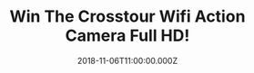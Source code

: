 ---
campaign-uuid: "c-82317116-cf7e-403b-8c46-9a20465bfbf0"
type: "Competition"
category: "Technology"
date: "2018-11-06T11:00:00.000Z"
end-date: "2019-01-06T23:59:00.000Z"
disable-form: false
is_promoted: false
has_entry_page: true
title: "Win The Crosstour Wifi Action Camera Full HD!"
competition-description: "<p>Christmas is just around the corner and we want to treat\
  \ YOU with this amazing camera for you to capture your favourite moments forever:\
  \ The Crosstour Wifi Action Camera Full HD! This camera has a lot of incredible\
  \ features… Want to discover them?</p>\r\n<p>Be the envy of your social media with\
  \ your cool new Crosstour Action Camera Photos and Videos! Click below for a chance\
  \ to win!</p>"
hero-header: "Win The Crosstour Wifi Action Camera Full HD!"
terms-confirmation: "N/A"
banner-img: "https://assets.expresslyapp.com/asset-d1c0db39-b7f8-4c70-a65d-37ea17e1a1ac.jpg"
logo-left-href: "aaa.nme.com"
logo-left-image: "https://assets.expresslyapp.com/asset-6db42909-8824-4640-8ea2-e93ccc245e9b.jpg"
logo-left-title: "NME AAA"
bg-image-hero: "https://assets.expresslyapp.com/asset-e1f740dd-493e-4d12-99e6-83fad3f6345f.jpg"
bg-image-first: "https://assets.expresslyapp.com/asset-acd3d1c7-d5ea-4824-aaea-5868fed1dc3a.jpg"
section1-content: "<p>The Crosstour Wifi Action Camera takes you to explore a different\
  \ world. Full HD video and photo resolution, 30 meters waterproof performance, Wireless\
  \ remote control connection, 2 Rechargeable high-capacity batteries… this brand\
  \ new camera has it all! Be prepare to start your new adventure now and get ready\
  \ to explore and discover all the features this amazing action camera has for you.</p>\r\
  \n<p>Enter the form below for a chance to win it now and you will never miss any\
  \ precious moments!</p>"
entry-title: "Win The Crosstour Wifi Action Camera Full HD!"
entry-content: "Enter the draw to win The Crosstour Wifi Action Camera Full HD by\
  \ completing the form below before 23:59 on 6th of December 2018."
has-winner: false
prize-description: "The Crosstour Wifi Action Camera Full HD!"
special-conditions: "Multiple entries are allowed up to one every day.\r\nThis competition\
  \ is also available on: http://club.expressly.io/competitons/crosstour-wifi-action-camera-hd-giveaway"
---